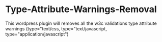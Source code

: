# Type-Attribute-Warnings-Removal
This wordpress plugin will removes all the w3c validations type attribute warnings (type="text/css, type="text/javascript, type="application/javascript")
